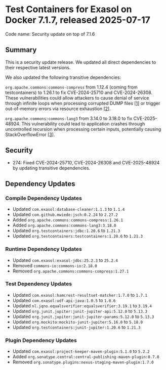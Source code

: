 # Test Containers for Exasol on Docker 7.1.7, released 2025-07-17

Code name: Security update on top of 7.1.6

## Summary

This is a security update release. We updated all direct dependencies to their respective latest versions.

We also updated the following transitive dependencies:

`org.apache.commons:commons-compress` from 1.12.4 (coming from testcontainers) to 1.26.1 to fix CVE-2024-25710 and CVE-2024-26308. These vulnerabilities could allow attackers to cause denial of service through infinite loops when processing corrupted DUMP files [[1]](https://www.cvedetails.com/cve/CVE-2024-25710/) or trigger out-of-memory errors via resource exhaustion [[2]](https://www.cvedetails.com/cve/CVE-2024-26308/).

`org.apache.commons:commons-lang3` from 3.14.0 to 3.18.0 to fix CVE-2025-48924. This vulnerability could lead to application crashes through uncontrolled recursion when processing certain inputs, potentially causing StackOverflowError [[3]](https://nvd.nist.gov/vuln/detail/CVE-2025-48924).

## Security

* 274: Fixed CVE-2024-25710, CVE-2024-26308 and CVE-2025-48924 by updating transitive dependencies. 

## Dependency Updates

### Compile Dependency Updates

* Updated `com.exasol:database-cleaner:1.1.3` to `1.1.4`
* Updated `com.github.mwiede:jsch:0.2.24` to `2.27.2`
* Added `org.apache.commons:commons-compress:1.26.1`
* Added `org.apache.commons:commons-lang3:3.18.0`
* Updated `org.testcontainers:jdbc:1.20.6` to `1.21.3`
* Updated `org.testcontainers:testcontainers:1.20.6` to `1.21.3`

### Runtime Dependency Updates

* Updated `com.exasol:exasol-jdbc:25.2.3` to `25.2.4`
* Removed `commons-io:commons-io:2.18.0`
* Removed `org.apache.commons:commons-compress:1.27.1`

### Test Dependency Updates

* Updated `com.exasol:hamcrest-resultset-matcher:1.7.0` to `1.7.1`
* Updated `com.exasol:udf-api-java:1.0.5` to `1.0.6`
* Updated `nl.jqno.equalsverifier:equalsverifier:3.19.1` to `3.19.4`
* Updated `org.junit.jupiter:junit-jupiter-api:5.12.0` to `5.13.3`
* Updated `org.junit.jupiter:junit-jupiter-params:5.12.0` to `5.13.3`
* Updated `org.mockito:mockito-junit-jupiter:5.16.0` to `5.18.0`
* Updated `org.testcontainers:junit-jupiter:1.20.6` to `1.21.3`

### Plugin Dependency Updates

* Updated `com.exasol:project-keeper-maven-plugin:5.1.0` to `5.2.2`
* Added `org.sonatype.central:central-publishing-maven-plugin:0.7.0`
* Removed `org.sonatype.plugins:nexus-staging-maven-plugin:1.7.0`
